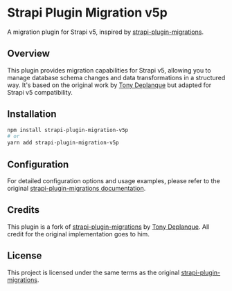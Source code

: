 # Strapi Plugin Migration v5p

A migration plugin for Strapi v5, inspired by [strapi-plugin-migrations](https://github.com/TonyDeplanque/strapi-plugin-migrations).

## Overview

This plugin provides migration capabilities for Strapi v5, allowing you to manage database schema changes and data transformations in a structured way. It's based on the original work by [Tony Deplanque](https://github.com/TonyDeplanque) but adapted for Strapi v5 compatibility.

## Installation

```bash
npm install strapi-plugin-migration-v5p
# or
yarn add strapi-plugin-migration-v5p
```

## Configuration

For detailed configuration options and usage examples, please refer to the original [strapi-plugin-migrations documentation](https://github.com/TonyDeplanque/strapi-plugin-migrations).

## Credits

This plugin is a fork of [strapi-plugin-migrations](https://github.com/TonyDeplanque/strapi-plugin-migrations) by [Tony Deplanque](https://github.com/TonyDeplanque). All credit for the original implementation goes to him.

## License

This project is licensed under the same terms as the original [strapi-plugin-migrations](https://github.com/TonyDeplanque/strapi-plugin-migrations).
